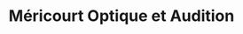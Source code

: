 ---
title: "Méricourt Optique et Audition"
url: /mericourt/mericourt-optique-et-audition/
shop: opticien
---